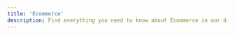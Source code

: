 ```yaml
---
title: 'Ecommerce'
description: Find everything you need to know about Ecommerce in our digital store categories section and more.
---
```

